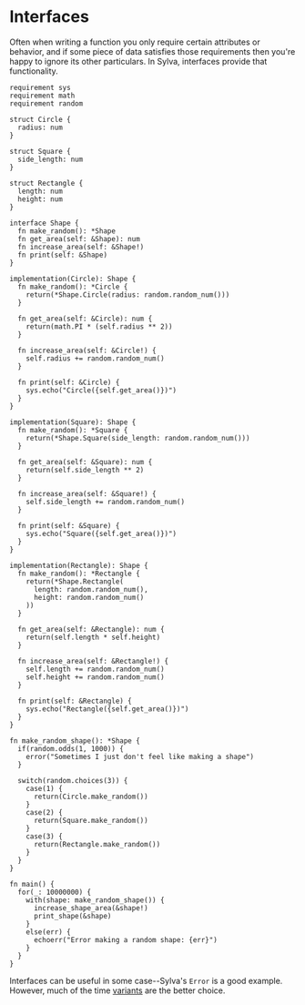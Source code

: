 # Interfaces

Often when writing a function you only require certain attributes or behavior,
and if some piece of data satisfies those requirements then you're happy to
ignore its other particulars.  In Sylva, interfaces provide that functionality.

```sylva
requirement sys
requirement math
requirement random

struct Circle {
  radius: num
}

struct Square {
  side_length: num
}

struct Rectangle {
  length: num
  height: num
}

interface Shape {
  fn make_random(): *Shape
  fn get_area(self: &Shape): num
  fn increase_area(self: &Shape!)
  fn print(self: &Shape)
}

implementation(Circle): Shape {
  fn make_random(): *Circle {
    return(*Shape.Circle(radius: random.random_num()))
  }

  fn get_area(self: &Circle): num {
    return(math.PI * (self.radius ** 2))
  }

  fn increase_area(self: &Circle!) {
    self.radius += random.random_num()
  }

  fn print(self: &Circle) {
    sys.echo("Circle({self.get_area()})")
  }
}

implementation(Square): Shape {
  fn make_random(): *Square {
    return(*Shape.Square(side_length: random.random_num()))
  }

  fn get_area(self: &Square): num {
    return(self.side_length ** 2)
  }

  fn increase_area(self: &Square!) {
    self.side_length += random.random_num()
  }

  fn print(self: &Square) {
    sys.echo("Square({self.get_area()})")
  }
}

implementation(Rectangle): Shape {
  fn make_random(): *Rectangle {
    return(*Shape.Rectangle(
      length: random.random_num(),
      height: random.random_num()
    ))
  }

  fn get_area(self: &Rectangle): num {
    return(self.length * self.height)
  }

  fn increase_area(self: &Rectangle!) {
    self.length += random.random_num()
    self.height += random.random_num()
  }

  fn print(self: &Rectangle) {
    sys.echo("Rectangle({self.get_area()})")
  }
}

fn make_random_shape(): *Shape {
  if(random.odds(1, 1000)) {
    error("Sometimes I just don't feel like making a shape")
  }

  switch(random.choices(3)) {
    case(1) {
      return(Circle.make_random())
    }
    case(2) {
      return(Square.make_random())
    }
    case(3) {
      return(Rectangle.make_random())
    }
  }
}

fn main() {
  for(_: 10000000) {
    with(shape: make_random_shape()) {
      increase_shape_area(&shape!)
      print_shape(&shape)
    }
    else(err) {
      echoerr("Error making a random shape: {err}")
    }
  }
}
```

Interfaces can be useful in some case--Sylva's `Error` is a good example.
However, much of the time [variants](variants.md) are the better choice.
